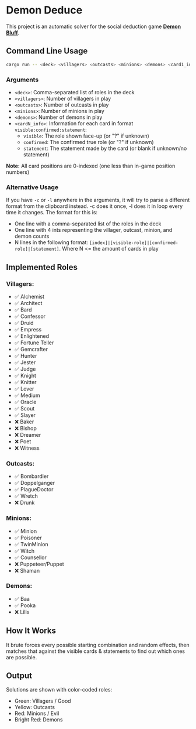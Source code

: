 # Demon Deduce

This project is an automatic solver for the social deduction game [**Demon Bluff**](https://store.steampowered.com/app/3522600/Demon_Bluff/).

## Command Line Usage

```bash
cargo run -- <deck> <villagers> <outcasts> <minions> <demons> <card1_info> <card2_info> ...
```

### Arguments

- `<deck>`: Comma-separated list of roles in the deck
- `<villagers>`: Number of villagers in play
- `<outcasts>`: Number of outcasts in play
- `<minions>`: Number of minions in play
- `<demons>`: Number of demons in play
- `<cardN_info>`: Information for each card in format `visible:confirmed:statement`:
  - `visible`: The role shown face-up (or "?" if unknown)
  - `confirmed`: The confirmed true role (or "?" if unknown)
  - `statement`: The statement made by the card (or blank if unknown/no statement)

**Note:** All card positions are 0-indexed (one less than in-game position numbers)

### Alternative Usage

If you have `-c` or `-l` anywhere in the arguments, it will try to parse a different format from the clipboard instead. -c does it once, -l does it in loop every time it changes.
The format for this is:
- One line with a comma-separated list of the roles in the deck
- One line with 4 ints representing the villager, outcast, minion, and demon counts
- N lines in the following format: `[index]|[visible-role]|[confirmed-role]|[statement]`. Where N <= the amount of cards in play

## Implemented Roles

### Villagers:
- ✅ Alchemist
- ✅ Architect
- ✅ Bard
- ✅ Confessor
- ✅ Druid
- ✅ Empress
- ✅ Enlightened
- ✅ Fortune Teller
- ✅ Gemcrafter
- ✅ Hunter
- ✅ Jester
- ✅ Judge
- ✅ Knight
- ✅ Knitter
- ✅ Lover
- ✅ Medium
- ✅ Oracle
- ✅ Scout
- ✅ Slayer
- ❌ Baker
- ❌ Bishop
- ❌ Dreamer
- ❌ Poet
- ❌ Witness

### Outcasts:
- ✅ Bombardier
- ✅ Doppelganger
- ✅ PlagueDoctor
- ✅ Wretch
- ❌ Drunk

### Minions:
- ✅ Minion
- ✅ Poisoner
- ✅ TwinMinion
- ✅ Witch
- ✅ Counsellor
- ❌ Puppeteer/Puppet
- ❌ Shaman

### Demons:
- ✅ Baa
- ✅ Pooka
- ❌ Lilis

## How It Works

It brute forces every possible starting combination and random effects, then matches that against the visible cards & statements to find out which ones are possible.

## Output

Solutions are shown with color-coded roles:
- Green: Villagers / Good
- Yellow: Outcasts
- Red: Minions / Evil
- Bright Red: Demons

